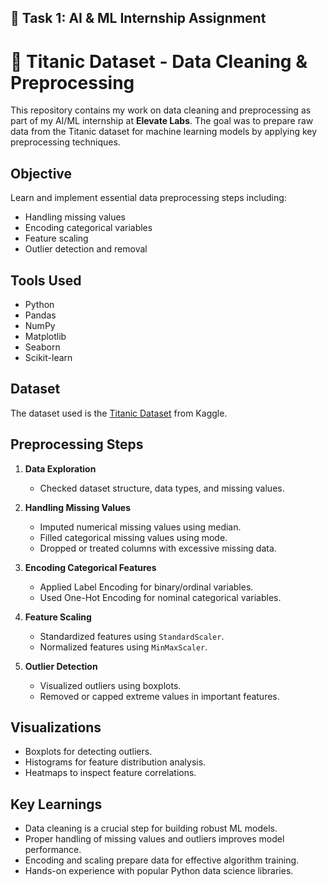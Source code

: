 ## 📌 Task 1: AI & ML Internship Assignment
# 🚢 Titanic Dataset - Data Cleaning & Preprocessing

This repository contains my work on data cleaning and preprocessing as part of my AI/ML internship at **Elevate Labs**. The goal was to prepare raw data from the Titanic dataset for machine learning models by applying key preprocessing techniques.

## Objective
Learn and implement essential data preprocessing steps including:
- Handling missing values
- Encoding categorical variables
- Feature scaling
- Outlier detection and removal

## Tools Used
- Python
- Pandas
- NumPy
- Matplotlib
- Seaborn
- Scikit-learn

## Dataset
The dataset used is the [Titanic Dataset](https://www.kaggle.com/datasets/yasserh/titanic-dataset) from Kaggle.

## Preprocessing Steps

1. **Data Exploration**
   - Checked dataset structure, data types, and missing values.

2. **Handling Missing Values**
   - Imputed numerical missing values using median.
   - Filled categorical missing values using mode.
   - Dropped or treated columns with excessive missing data.

3. **Encoding Categorical Features**
   - Applied Label Encoding for binary/ordinal variables.
   - Used One-Hot Encoding for nominal categorical variables.

4. **Feature Scaling**
   - Standardized features using `StandardScaler`.
   - Normalized features using `MinMaxScaler`.

5. **Outlier Detection**
   - Visualized outliers using boxplots.
   - Removed or capped extreme values in important features.

## Visualizations
- Boxplots for detecting outliers.
- Histograms for feature distribution analysis.
- Heatmaps to inspect feature correlations.

## Key Learnings
- Data cleaning is a crucial step for building robust ML models.
- Proper handling of missing values and outliers improves model performance.
- Encoding and scaling prepare data for effective algorithm training.
- Hands-on experience with popular Python data science libraries.

